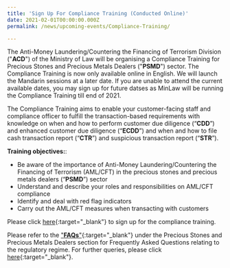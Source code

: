 ```yaml
---
title: 'Sign Up For Compliance Training (Conducted Online)'
date: 2021-02-01T00:00:00.000Z
permalink: /news/upcoming-events/Compliance-Training/

---
```



The Anti-Money Laundering/Countering the Financing of Terrorism Division ("**ACD**") of the Ministry of Law will be organising a Compliance Training for Precious Stones and Precious Metals Dealers ("**PSMD**") sector. The Compliance Training is now only available online in English. We will launch the Mandarin sessions at a later date. If you are unable to attend the current available dates, you may sign up for future datses as MinLaw will be running the Compliance Training till end of 2021. 

The Compliance Training aims to enable your customer-facing staff and compliance officer to fulfill the transaction-based requirements with knowledge on when and how to perform customer due diligence (“**CDD**”) and enhanced customer due diligence (“**ECDD**”) and when and how to file cash transaction report (“**CTR**”) and suspicious transaction report (“**STR**”).

**Training objectives:**:

-   Be aware of the importance of Anti-Money Laundering/Countering the Financing of Terrorism (AML/CFT) in the precious stones and precious metals dealers (“**PSMD**”) sector
-   Understand and describe your roles and responsibilities on AML/CFT compliance
-   Identify and deal with red flag indicators
-   Carry out the AML/CFT measures when transacting with customers

Please click [here](https://form.gov.sg/#!/5f0fc0c3fefd4e00119dc724){:target="_blank"} to sign up for the compliance training.

Please refer to the ["**FAQs**"](https://va.ecitizen.gov.sg/cfp/customerPages/mlaw/explorefaq.aspx){:target="_blank"} under the Precious Stones and Precious Metals Dealers section for Frequently Asked Questions relating to the regulatory regime. For further queries, please click [here](https://eservices.mlaw.gov.sg/enquiry/){:target="_blank"}.
